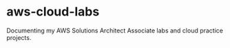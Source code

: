 # aws-cloud-labs
Documenting my AWS Solutions Architect Associate labs and cloud practice projects.
